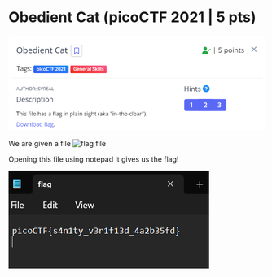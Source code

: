 # Obedient Cat (picoCTF 2021 | 5 pts)

![image 1](files/desc.png)

We are given a file ![flag file](files/flag)


Opening this file using notepad it gives us the flag!

![image 2](files/flag.png)

